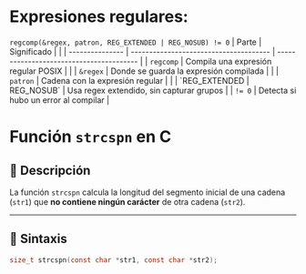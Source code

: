 # Expresiones regulares:
`regcomp(&regex, patron, REG_EXTENDED | REG_NOSUB) != 0`
| Parte           | Significado                            |                                          |
| --------------- | -------------------------------------- | ---------------------------------------- |
| `regcomp`       | Compila una expresión regular POSIX    |                                          |
| `&regex`        | Donde se guarda la expresión compilada |                                          |
| `patron`        | Cadena con la expresión regular        |                                          |
| \`REG\_EXTENDED | REG\_NOSUB\`                           | Usa regex extendido, sin capturar grupos |
| `!= 0`          | Detecta si hubo un error al compilar   |

# Función `strcspn` en C

## 📘 Descripción

La función `strcspn` calcula la longitud del segmento inicial de una cadena (`str1`) que **no contiene ningún carácter** de otra cadena (`str2`).

---

## 🧠 Sintaxis

```c
size_t strcspn(const char *str1, const char *str2);
